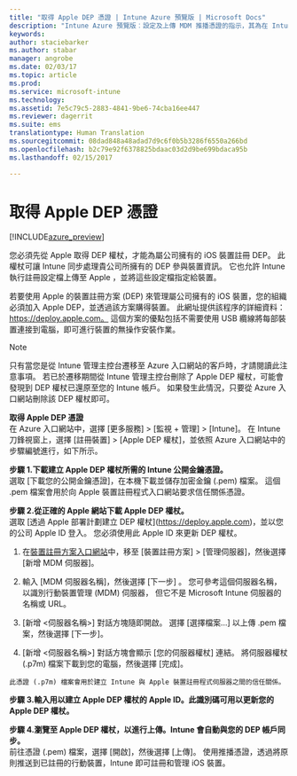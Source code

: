 ```yaml
---
title: "取得 Apple DEP 憑證 | Intune Azure 預覽版 | Microsoft Docs"
description: "Intune Azure 預覽版︰設定及上傳 MDM 推播憑證的指示，其為在 Intune 中管理 Apple 裝置的必要條件。 "
keywords: 
author: staciebarker
ms.author: stabar
manager: angrobe
ms.date: 02/03/17
ms.topic: article
ms.prod: 
ms.service: microsoft-intune
ms.technology: 
ms.assetid: 7e5c79c5-2883-4841-9be6-74cba16ee447
ms.reviewer: dagerrit
ms.suite: ems
translationtype: Human Translation
ms.sourcegitcommit: 08dad848a48adad7d9c6f0b5b3286f6550a266bd
ms.openlocfilehash: b2c79e92f6378825bdaac03d2d9be699bdaca95b
ms.lasthandoff: 02/15/2017

---
```


# <a name="get-an-apple-dep-certificate"></a>取得 Apple DEP 憑證 

[!INCLUDE[azure_preview](../includes/azure_preview.md)]

您必須先從 Apple 取得 DEP 權杖，才能為屬公司擁有的 iOS 裝置註冊 DEP。 此權杖可讓 Intune 同步處理貴公司所擁有的 DEP 參與裝置資訊。 它也允許 Intune 執行註冊設定檔上傳至 Apple ，並將這些設定檔指定給裝置。

若要使用 Apple 的裝置註冊方案 (DEP) 來管理屬公司擁有的 iOS 裝置，您的組織必須加入 Apple DEP，並透過該方案購得裝置。 此網址提供該程序的詳細資料：https://deploy.apple.com。 這個方案的優點包括不需要使用 USB 纜線將每部裝置連接到電腦，即可進行裝置的無操作安裝作業。

> [!NOTE]
> 只有當您是從 Intune 管理主控台遷移至 Azure 入口網站的客戶時，才請閱讀此注意事項。 若已於遷移期間從 Intune 管理主控台刪除了 Apple DEP 權杖，可能會發現到 DEP 權杖已還原至您的 Intune 帳戶。 如果發生此情況，只要從 Azure 入口網站刪除該 DEP 權杖即可。 

**取得 Apple DEP 憑證**</br>
在 Azure 入口網站中，選擇 [更多服務] > [監視 + 管理] > [Intune]。 在 Intune 刀鋒視窗上，選擇 [註冊裝置]  >  [Apple DEP 權杖]，並依照 Azure 入口網站中的步驟編號進行，如下所示。

**步驟 1.下載建立 Apple DEP 權杖所需的 Intune 公開金鑰憑證。**<br>
選取 [下載您的公開金鑰憑證]，在本機下載並儲存加密金鑰 (.pem) 檔案。 這個 .pem 檔案會用於向 Apple 裝置註冊程式入口網站要求信任關係憑證。

**步驟 2.從正確的 Apple 網站下載 Apple DEP 權杖。**<br>
選取 [透過 Apple 部署計劃建立 DEP 權杖][](https://deploy.apple.com)(https://deploy.apple.com)，並以您的公司 Apple ID 登入。 您必須使用此 Apple ID 來更新 DEP 權杖。

   1.  在[裝置註冊方案入口網站](https://deploy.apple.com)中，移至 [裝置註冊方案] &gt; [管理伺服器]，然後選擇 [新增 MDM 伺服器]。

   2.  輸入 [MDM 伺服器名稱]，然後選擇 [下一步] 。 您可參考這個伺服器名稱，以識別行動裝置管理 (MDM) 伺服器， 但它不是 Microsoft Intune 伺服器的名稱或 URL。

   3.  [新增 &lt;伺服器名稱&gt;] 對話方塊隨即開啟。 選擇 [選擇檔案...] 以上傳 .pem 檔案，然後選擇 [下一步]。

   4.  [新增 &lt;伺服器名稱&gt;] 對話方塊會顯示 [您的伺服器權杖] 連結。 將伺服器權杖 (.p7m) 檔案下載到您的電腦，然後選擇 [完成]。

    此憑證 (.p7m) 檔案會用於建立 Intune 與 Apple 裝置註冊程式伺服器之間的信任關係。

**步驟 3.輸入用以建立 Apple DEP 權杖的 Apple ID。此識別碼可用以更新您的 Apple DEP 權杖。**

**步驟 4.瀏覽至 Apple DEP 權杖，以進行上傳。Intune 會自動與您的 DEP 帳戶同步。**<br>
前往憑證 (.pem) 檔案，選擇 [開啟]，然後選擇 [上傳]。 使用推播憑證，透過將原則推送到已註冊的行動裝置，Intune 即可註冊和管理 iOS 裝置。

